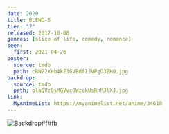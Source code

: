 ```yaml
---
date: 2020
title: BLEND-S
tier: "?"
released: 2017-10-08
genres: [slice of life, comedy, romance]
seen:
  first: 2021-04-26
poster:
  source: tmdb
  path: cRN22Xeb4kZ3GVBdfIJVPgD3ZH0.jpg
backdrop:
  source: tmdb
  path: olaQVzQsMGVvcOWzekUsRhMJlXJ.jpg
link:
  MyAnimeList: https://myanimelist.net/anime/34618
---
```


![Backdrop#f#fb](https://www.themoviedb.org/t/p/original/shat7d2no6y7p29568WprhohTAu.jpg "Source: TMDB")
